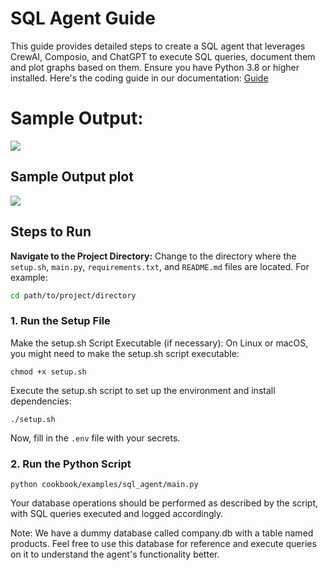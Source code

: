 # SQL Agent Guide

This guide provides detailed steps to create a SQL agent that leverages CrewAI, Composio, and ChatGPT to execute SQL queries, document them and plot graphs based on them. Ensure you have Python 3.8 or higher installed.
Here's the coding guide in our documentation: [Guide](https://docs.composio.dev/guides/examples/sql-agent)

# Sample Output:

![](https://github.com/composiohq/composio/blob/master/python/examples/quickstarters/sql_agent/sql_agent_plotter_langchain/sql_agent.gif)

## Sample Output plot

![](https://github.com/composiohq/composio/blob/master/python/examples/quickstarters/sql_agent/sql_agent_plotter_langchain/example_plot_based_on_db.png)

## Steps to Run

**Navigate to the Project Directory:**
Change to the directory where the `setup.sh`, `main.py`, `requirements.txt`, and `README.md` files are located. For example:

```sh
cd path/to/project/directory
```

### 1. Run the Setup File

Make the setup.sh Script Executable (if necessary):
On Linux or macOS, you might need to make the setup.sh script executable:

```shell
chmod +x setup.sh
```

Execute the setup.sh script to set up the environment and install dependencies:

```shell
./setup.sh
```

Now, fill in the `.env` file with your secrets.

### 2. Run the Python Script

```shell
python cookbook/examples/sql_agent/main.py
```

Your database operations should be performed as described by the script, with SQL queries executed and logged accordingly.

Note: We have a dummy database called company.db with a table named products. Feel free to use this database for reference and execute queries on it to understand the agent's functionality better.
